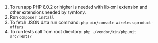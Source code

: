 1. To run app PHP 8.0.2 or higher is needed with lib-xml extension and other extensions needed by symfony.
2. Run `composer install`
3. To fetch JSON data run command: `php bin/console wireless:product-offers`
4. To run tests call from root directory: `php ./vendor/bin/phpunit src/Tests/`
